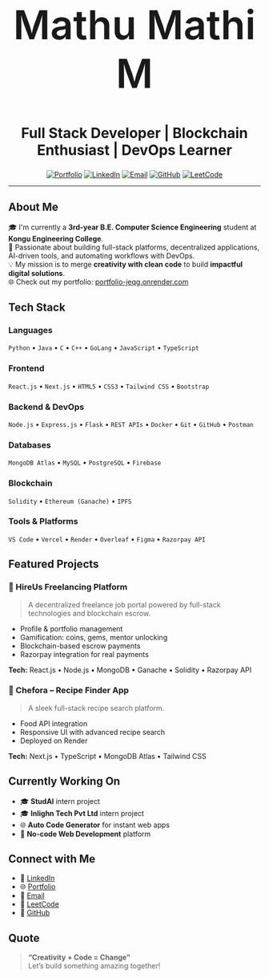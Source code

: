 
<div align="center">

<h1 style="font-size: 80px; font-weight: 600;">
     Mathu Mathi M
</h1>


<h2 style="font-size: 28px;"><b>Full Stack Developer | Blockchain Enthusiast | DevOps Learner</b></h2>

<a href="https://portfolio-jeqg.onrender.com"><img src="https://img.shields.io/badge/Portfolio-Visit%20Now-blueviolet?style=for-the-badge" alt="Portfolio" /></a>
<a href="https://www.linkedin.com/in/mathu-mathi-m-913a1427b/"><img src="https://img.shields.io/badge/LinkedIn-Connect-blue?style=for-the-badge&logo=linkedin" alt="LinkedIn" /></a>
<a href="mailto:mathu9147@gmail.com"><img src="https://img.shields.io/badge/Email-Contact-red?style=for-the-badge&logo=gmail" alt="Email" /></a>
<a href="https://github.com/MATHU-MATHI-M"><img src="https://img.shields.io/badge/GitHub-Follow-black?style=for-the-badge&logo=github" alt="GitHub" /></a>
<a href="https://leetcode.com/u/Mathu_Mathi_M/"><img src="https://img.shields.io/badge/LeetCode-Profile-orange?style=for-the-badge&logo=leetcode" alt="LeetCode" /></a>

</div>

---

##  About Me

🎓 I'm currently a **3rd-year B.E. Computer Science Engineering** student at **Kongu Engineering College**.  
🚀 Passionate about building full-stack platforms, decentralized applications, AI-driven tools, and automating workflows with DevOps.  
💡 My mission is to merge **creativity with clean code** to build **impactful digital solutions**.  
🌐 Check out my portfolio: [portfolio-jeqg.onrender.com](https://portfolio-jeqg.onrender.com)

## Tech Stack

###  Languages
`Python` • `Java` • `C` • `C++` • `GoLang` • `JavaScript` • `TypeScript`

###  Frontend
`React.js` • `Next.js` • `HTML5` • `CSS3` • `Tailwind CSS` • `Bootstrap`

###  Backend & DevOps
`Node.js` • `Express.js` • `Flask` • `REST APIs` • `Docker` • `Git` • `GitHub` • `Postman`

###  Databases
`MongoDB Atlas` • `MySQL` • `PostgreSQL` • `Firebase`

###  Blockchain
`Solidity` • `Ethereum (Ganache)` • `IPFS`

###  Tools & Platforms
`VS Code` • `Vercel` • `Render` • `Overleaf` • `Figma` • `Razorpay API`

##  Featured Projects

### 🔹 HireUs Freelancing Platform
> A decentralized freelance job portal powered by full-stack technologies and blockchain escrow.

- Profile & portfolio management  
- Gamification: coins, gems, mentor unlocking  
- Blockchain-based escrow payments  
- Razorpay integration for real payments

**Tech:** React.js • Node.js • MongoDB • Ganache • Solidity • Razorpay API  

### 🔹 Chefora – Recipe Finder App
> A sleek full-stack recipe search platform.

- Food API integration  
- Responsive UI with advanced recipe search  
- Deployed on Render

**Tech:** Next.js • TypeScript • MongoDB Atlas • Tailwind CSS  

##  Currently Working On

- 🎓 **StudAI** intern project
- 🎓 **Inlighn Tech Pvt Ltd** intern project  
- 🌐 **Auto Code Generator** for instant web apps  
- 🧱 **No-code Web Development** platform

##  Connect with Me

- 💼 [LinkedIn](https://www.linkedin.com/in/mathu-mathi-m-913a1427b/)
- 🌐 [Portfolio](https://portfolio-jeqg.onrender.com)
- 📧 [Email](mailto:mathu9147@gmail.com)
- 🧠 [LeetCode](https://leetcode.com/u/Mathu_Mathi_M/)  
- 🔗 [GitHub](https://github.com/MATHU-MATHI-M)

##  Quote

> **“Creativity + Code = Change”**  
> Let’s build something amazing together! 



